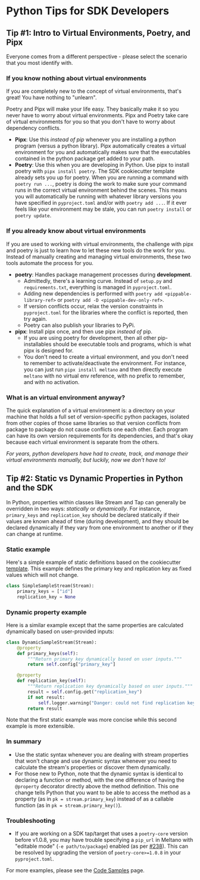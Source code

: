 # Python Tips for SDK Developers

## Tip #1: Intro to Virtual Environments, Poetry, and Pipx

Everyone comes from a different perspective - please select the scenario that you most identify with.

### If you know nothing about virtual environments

If you are completely new to the concept of virtual environments, that's great! You have
nothing to "unlearn".

Poetry and Pipx will make your life easy. They basically make it so you
never have to worry about virtual environments. Pipx and Poetry take care of virtual
environments for you so that you don't have to worry about dependency conflicts.

- **Pipx**: Use this _instead of pip_ whenever you are installing a python
  program (versus a python library). Pipx automatically creates a virtual
  environment for you and automatically makes sure that the executables
  contained in the python package get added to your path.
- **Poetry**: Use this when you are developing in Python. Use pipx to install poetry with
  `pipx install poetry`. The SDK cookiecutter
  template already sets you up for poetry. When you are
  running a command with `poetry run ...`, poetry is doing the work to make
  sure your command runs in the correct virtual environment behind the scenes.
  This means you will automatically be running with whatever library versions you
  have specified in `pyproject.toml` and/or with `poetry add ...`. If it ever feels like
  your environment may be stale, you can run `poetry install` or `poetry update`.

### If you already know about virtual environments

If you are used to working with virtual environments, the challenge with pipx and poetry
is just to learn how to let these new tools do the work for you. Instead of manually
creating and managing virtual environments, these two tools automate the process for you.

- **poetry**: Handles package management processes during **development**.
  - Admittedly, there's a learning curve. Instead of `setup.py` and `requirements.txt`,
    everything is managed in `pyproject.toml`.
  - Adding new dependencies is performed with `poetry add <pippable-library-ref>` or
    `poetry add -D <pippable-dev-only-ref>`.
  - If version conflicts occur, relax the version constraints in `pyproject.toml` for the
    libraries where the conflict is reported, then try again.
  - Poetry can also publish your libraries to PyPi.
- **pipx**: Install pipx once, and then use pipx _instead of_ pip.
  - If you are using poetry for development, then all other pip-installables should be
    executable tools and programs, which is what pipx is designed for.
  - You don't need to create a virtual environment, and you don't need to remember to
    activate/deactivate the environment. For instance, you can just run `pipx install meltano`
    and then directly execute `meltano` with no virtual env reference, with no
    prefix to remember, and with no activation.

### What is an virtual environment anyway?

The quick explanation
of a virtual environment is: a directory on your machine that holds a
full set of version-specific python packages, isolated from other copies of
those same libraries so that version conflicts from package to package
do not cause conflicts one each other. Each program can have its own version requirements
for its dependencies, and that's okay because each virtual environment is separate from
the others.

_For years, python developers have had to create, track, and manage their
virtual environments manually, but luckily, now we don't have to!_

## Tip #2: Static vs Dynamic Properties in Python and the SDK

In Python, properties within classes like Stream and Tap can generally be overridden
in two ways: _statically_ or _dynamically_. For instance, `primary_keys` and
`replication_key` should be declared statically if their values are known ahead of time
(during development), and they should be declared dynamically if they vary from one
environment to another or if they can change at runtime.

### Static example

Here's a simple example of static definitions based on the cookiecutter
[template](https://gitlab.com/meltano/sdk/-/tree/main/cookiecutter/tap-template).
This example defines the primary key and replication key as fixed values which will not change.

```python
class SimpleSampleStream(Stream):
    primary_keys = ["id"]
    replication_key = None
```

### Dynamic property example

Here is a similar example except that the same properties are calculated dynamically based
on user-provided inputs:

```python
class DynamicSampleStream(Stream):
    @property
    def primary_keys(self):
        """Return primary key dynamically based on user inputs."""
        return self.config["primary_key"]

    @property
    def replication_key(self):
        """Return replication key dynamically based on user inputs."""
        result = self.config.get("replication_key")
        if not result:
            self.logger.warning("Danger: could not find replication key!")
        return result
```

Note that the first static example was more concise while this second example is more extensible.

### In summary

- Use the static syntax whenever you are dealing with stream properties that won't change
and use dynamic syntax whenever you need to calculate the stream's properties or discover them dynamically.
- For those new to Python, note that the dynamic syntax is identical to declaring a function or method, with
the one difference of having the `@property` decorator directly above the method definition. This one change
tells Python that you want to be able to access the method as a property (as in `pk = stream.primary_key`)
instead of as a callable function (as in `pk = stream.primary_key()`).

### Troubleshooting

- If you are working on a SDK tap/target that uses a `poetry-core` version before v1.0.8,
you may have trouble specifying a `pip_url` in Meltano with "editable mode" (`-e path/to/package`) enabled
(as per [#238](https://gitlab.com/meltano/sdk/-/issues/238)). This can be resolved by upgrading
the version of `poetry-core>=1.0.8` in your `pyproject.toml`.

For more examples, please see the [Code Samples](./code_samples.md) page.
